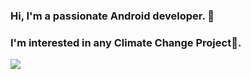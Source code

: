 ### Hi, I'm a passionate Android developer. 👋 
### I'm interested in any Climate Change Project🌱.
   <img src="https://user-images.githubusercontent.com/56650286/90770514-547f5d80-e30b-11ea-93e7-a33af321c7ff.png">




<!--
**Shoaibpython/Shoaibpython** is a ✨ _special_ ✨ repository because its `README.md` (this file) appears on your GitHub profile.

Here are some ideas to get you started:

- 🔭 I’m currently working on ...
- 🌱 I’m currently learning ...
- 👯 I’m looking to collaborate on ...
- 🤔 I’m looking for help with ...
- 💬 Ask me about ...
- 📫 How to reach me: ...
- 😄 Pronouns: ...
- ⚡ Fun fact: ...
-->
       
